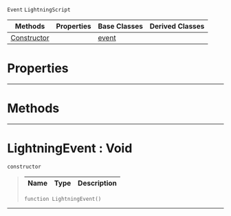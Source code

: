  `Event` `LightningScript`



|Methods|Properties|Base Classes|Derived Classes|
|---|---|---|---|
|[ Constructor](https://github.com/PlasmaEngine/PlasmaDocs/tree/master/docs/C%2B%2B/code_reference/class_reference/lightningevent.markdown#lightningevent-void)| |[event](https://github.com/PlasmaEngine/PlasmaDocs/tree/master/docs/C%2B%2B/code_reference/class_reference/event.markdown)| |


 #  Properties


---  
 #  Methods


---  
 #  LightningEvent : Void

 `constructor`

> 
> |Name|Type|Description|
> |---|---|---|
> ``` lang=cpp, name=Lightning
> function LightningEvent()
> ``` 


---  
 

 